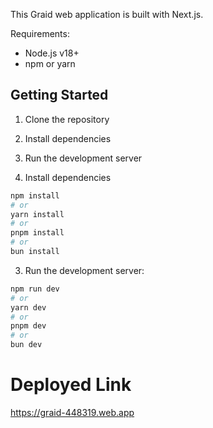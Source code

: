 This Graid web application is built with Next.js.

Requirements:

- Node.js v18+
- npm or yarn

## Getting Started

1. Clone the repository
2. Install dependencies
3. Run the development server

4. Install dependencies

```bash
npm install
# or
yarn install
# or
pnpm install
# or
bun install
```

3. Run the development server:

```bash
npm run dev
# or
yarn dev
# or
pnpm dev
# or
bun dev
```


# Deployed Link

https://graid-448319.web.app